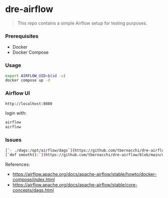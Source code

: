 # dre-airflow

> This repo contains a simple Airflow setup for testing purposes.

### Prerequisites

- Docker
- Docker Compose

### Usage

```bash
export AIRFLOW_UID=$(id -u)
docker compose up -d
```

### Airflow UI

```bash
http://localhost:8080
```

login with:

```bash
airflow
airflow
```

### Issues

```bash
[`- ./dags:/opt/airflow/dags`](https://github.com/tbernacchi/dre-airflow/blob/main/compose.yaml#L14)
[`def smooth():`](https://github.com/tbernacchi/dre-airflow/blob/main/dags/smooth.py#L12)
```

References:
- https://airflow.apache.org/docs/apache-airflow/stable/howto/docker-compose/index.html
- https://airflow.apache.org/docs/apache-airflow/stable/core-concepts/dags.html



